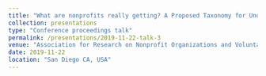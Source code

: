 ```yaml
---
title: "What are nonprofits really getting? A Proposed Taxonomy for Understanding In-Kind Contributions of Goods and Services"
collection: presentations
type: "Conference proceedings talk"
permalink: /presentations/2019-11-22-talk-3
venue: "Association for Research on Nonprofit Organizations and Voluntary Action, Annual Conference"
date: 2019-11-22
location: "San Diego CA, USA"
---
```

